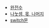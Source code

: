 - [완전수](https://github.com/SeoMiYoung/miyoung-zone/issues/171)
- [나눗셈, 몫, 나머지](https://github.com/SeoMiYoung/miyoung-zone/issues/172)
- [switch문](https://github.com/SeoMiYoung/miyoung-zone/issues/173)
